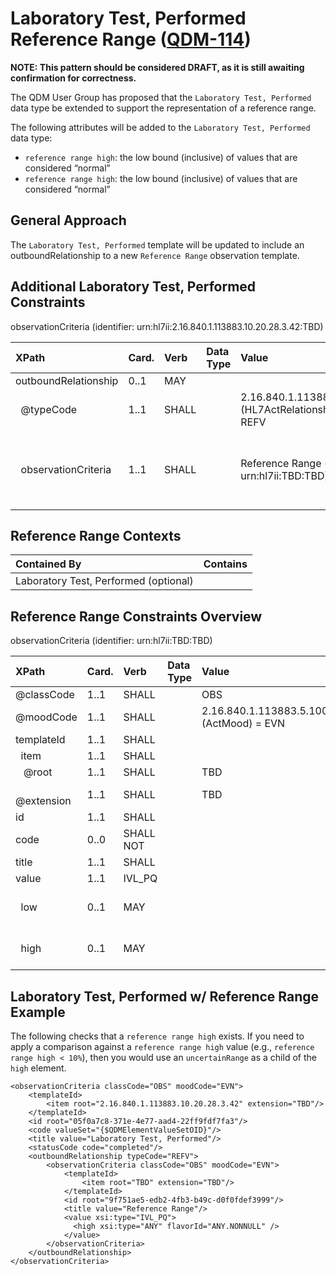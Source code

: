Laboratory Test, Performed Reference Range ([QDM-114](http://jira.oncprojectracking.org/browse/QDM-114)\)
=========================================================================================================

**NOTE: This pattern should be considered DRAFT, as it is still awaiting confirmation for correctness.**

The QDM User Group has proposed that the `Laboratory Test, Performed` data type be extended to support the representation of a reference range.

The following attributes will be added to the `Laboratory Test, Performed` data type:

-	`reference range high`: the low bound (inclusive) of values that are considered “normal”
-	`reference range high`: the low bound (inclusive) of values that are considered “normal”

General Approach
----------------

The `Laboratory Test, Performed` template will be updated to include an outboundRelationship to a new `Reference Range` observation template.

Additional Laboratory Test, Performed Constraints
-------------------------------------------------

observationCriteria (identifier: urn:hl7ii:2.16.840.1.113883.10.20.28.3.42:TBD)

| XPath                      | Card. | Verb  | Data Type | Value                                                    | QDM Attribute                             |
|:---------------------------|:------|:------|:----------|:---------------------------------------------------------|:------------------------------------------|
| outboundRelationship       | 0..1  | MAY   |           |                                                          |                                           |
| &nbsp; @typeCode           | 1..1  | SHALL |           | 2.16.840.1.113883.5.1002 (HL7ActRelationshipType) = REFV |                                           |
| &nbsp; observationCriteria | 1..1  | SHALL |           | Reference Range (identifier: urn:hl7ii:TBD:TBD)          | reference range low, reference range high |

Reference Range Contexts
------------------------

| Contained By                          | Contains |
|:--------------------------------------|:---------|
| Laboratory Test, Performed (optional) |          |

Reference Range Constraints Overview
------------------------------------

observationCriteria (identifier: urn:hl7ii:TBD:TBD)

| XPath                   | Card. | Verb      | Data Type | Value                                    | QDM Attribute        |
|:------------------------|:------|:----------|:----------|:-----------------------------------------|:---------------------|
| @classCode              | 1..1  | SHALL     |           | OBS                                      |                      |
| @moodCode               | 1..1  | SHALL     |           | 2.16.840.1.113883.5.1001 (ActMood) = EVN |                      |
| templateId              | 1..1  | SHALL     |           |                                          |                      |
| &nbsp; item             | 1..1  | SHALL     |           |                                          |                      |
| &nbsp;&nbsp; @root      | 1..1  | SHALL     |           | TBD                                      |                      |
| &nbsp;&nbsp; @extension | 1..1  | SHALL     |           | TBD                                      |                      |
| id                      | 1..1  | SHALL     |           |                                          |                      |
| code                    | 0..0  | SHALL NOT |           |                                          |                      |
| title                   | 1..1  | SHALL     |           |                                          |                      |
| value                   | 1..1  | IVL_PQ    |           |                                          |                      |
| &nbsp; low              | 0..1  | MAY       |           |                                          | reference range low  |
| &nbsp; high             | 0..1  | MAY       |           |                                          | reference range high |

Laboratory Test, Performed w/ Reference Range Example
-----------------------------------------------------

The following checks that a `reference range high` exists. If you need to apply a comparison against a `reference range high` value (e.g., `reference range high < 10%`), then you would use an `uncertainRange` as a child of the `high` element.

```
<observationCriteria classCode="OBS" moodCode="EVN">
    <templateId>
        <item root="2.16.840.1.113883.10.20.28.3.42" extension="TBD"/>
    </templateId>
    <id root="05f0a7c8-371e-4e77-aad4-22ff9fdf7fa3"/>
    <code valueSet="{$QDMElementValueSetOID}"/>
    <title value="Laboratory Test, Performed"/>
    <statusCode code="completed"/>
    <outboundRelationship typeCode="REFV">
        <observationCriteria classCode="OBS" moodCode="EVN">
            <templateId>
                <item root="TBD" extension="TBD"/>
            </templateId>
            <id root="9f751ae5-edb2-4fb3-b49c-d0f0fdef3999"/>
            <title value="Reference Range"/>
            <value xsi:type="IVL_PQ">
              <high xsi:type="ANY" flavorId="ANY.NONNULL" />
            </value>
        </observationCriteria>
    </outboundRelationship>
</observationCriteria>
```
